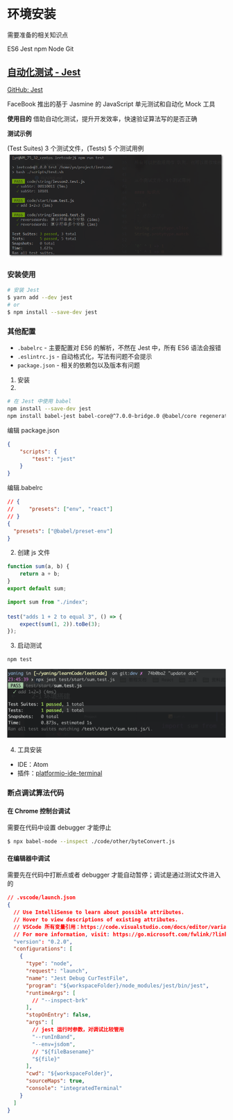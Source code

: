 # 环境安装

需要准备的相关知识点

ES6 Jest npm Node Git

## [自动化测试 - Jest](https://jestjs.io/docs/en/getting-started)

[GitHub: Jest](https://github.com/facebook/jest)

FaceBook 推出的基于 Jasmine 的 JavaScript 单元测试和自动化 Mock 工具

**使用目的**
借助自动化测试，提升开发效率，快速验证算法写的是否正确

**测试示例**

(Test Suites) 3 个测试文件，(Tests) 5 个测试用例 
<img alt="jest 测试结果" src="./doc/assets/2.4.2.png" width="500">


### 安装使用

```bash
# 安装 Jest
$ yarn add --dev jest
# or
$ npm install --save-dev jest
```

### 其他配置

- `.babelrc` - 主要配置对 ES6 的解析，不然在 Jest 中，所有 ES6 语法会报错
- `.eslintrc.js` - 自动格式化，写法有问题不会提示
- `package.json` - 相关的依赖包以及版本有问题


1. 安装
2. 
```bash
# 在 Jest 中使用 babel
npm install --save-dev jest
npm install babel-jest babel-core@^7.0.0-bridge.0 @babel/core regenerator-runtime babel-preset-env
```

编辑 package.json

```json
{
    "scripts": {
        "test": "jest"
    }
}
```

编辑.babelrc

```json
// {
//     "presets": ["env", "react"]
// }
{
  "presets": ["@babel/preset-env"]
}
```

2. 创建 js 文件

```js
function sum(a, b) {
    return a + b;
}
export default sum;
```

```js
import sum from "./index";

test("adds 1 + 2 to equal 3", () => {
    expect(sum(1, 2)).toBe(3);
});
```

3. 启动测试

```bash
npm test
```

![环境 OK](./assets/2020-03-06-23-46-25.png)

4. 工具安装

-   IDE：Atom
-   插件：[platformio-ide-terminal](https://github.com/platformio/platformio-atom-ide-terminal)

### 断点调试算法代码

#### 在 Chrome 控制台调试

需要在代码中设置 debugger 才能停止
```bash
$ npx babel-node --inspect ./code/other/byteConvert.js
```

#### 在编辑器中调试

需要先在代码中打断点或者 debugger 才能自动暂停；调试是通过测试文件进入的
```json
// .vscode/launch.json
{
  // Use IntelliSense to learn about possible attributes.
  // Hover to view descriptions of existing attributes.
  // VSCode 所有变量引用：https://code.visualstudio.com/docs/editor/variables-reference
  // For more information, visit: https://go.microsoft.com/fwlink/?linkid=830387
  "version": "0.2.0",
  "configurations": [
    {
      "type": "node",
      "request": "launch",
      "name": "Jest Debug CurTestFile",
      "program": "${workspaceFolder}/node_modules/jest/bin/jest",
      "runtimeArgs": [
        // "--inspect-brk"
      ],
      "stopOnEntry": false,
      "args": [
        // jest 运行时参数，对调试比较管用
        "--runInBand",
        "--env=jsdom",
        // "${fileBasename}"
        "${file}"
      ],
      "cwd": "${workspaceFolder}",
      "sourceMaps": true,
      "console": "integratedTerminal"
    }
  ]
}
```
